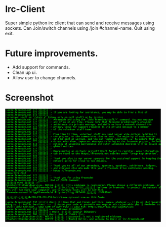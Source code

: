 # Irc-Client
Super simple python irc client that can send and receive messages using sockets. Can Join/switch channels using /join #channel-name. Quit using exit.

# Future improvements.
- Add support for commands.
- Clean up ui.
- Allow user to change channels.

# Screenshot
![](img/irc.png)
